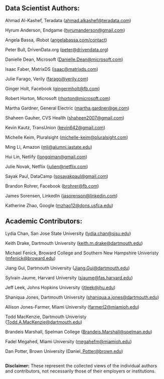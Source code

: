 ## Data Scientist Authors:

Ahmad Al-Kashef, Teradata (ahmad.alkashef@teradata.com)

Hyrum Anderson, Endgame (hyrumanderson@gmail.com)

Angela Bassa, iRobot ([angelabassa.com/contact](https://www.angelabassa.com/contact))

Peter Bull, DrivenData.org (peter@drivendata.org)

Danielle Dean, Microsoft (Danielle.Dean@microsoft.com)

Isaac Faber, MatrixDS (isaac@matrixds.com)

Julie Farago, Verily (farago@verily.com)

Ginger Holt, Facebook (gingermholt@fb.com) 

Robert Horton, Microsoft (rhorton@microsoft.com)

Martha Gardner, General Electric (martha.gardner@ge.com)

Shaheen Gauher, CVS Health (shaheen2007@gmail.com)

Kevin Kautz, TransUnion (kevin642@gmail.com)

Michelle Keim, Pluralsight (michelle-keim@pluralsight.com)

Ming Li, Amazon (mli@alumni.iastate.edu)

Hui Lin, Netlify (longqiman@gmail.com)

Julie Novak, Netflix (julien@netflix.com)

Sayak Paul, DataCamp (spsayakpaul@gmail.com)

Brandon Rohrer, Facebook (brohrer@fb.com)

James Sorensen, LinkedIn (jasorenson@linkedin.com)

Katherine Zhao, Google (mzhao12@dons.usfca.edu)


## Academic Contributors:

Lydia Chan, San Jose State University (lydia.chan@sjsu.edu)

Keith Drake, Dartmouth University (keith.m.drake@dartmouth.edu)

Michael Fenick, Broward College and Southern New Hampshire Univeristy (mfenick@broward.edu)

Jiang Gui, Dartmouth University (Jiang.Gui@dartmouth.edu)

Sylvain Jaume, Harvard University (sjaume@fas.harvard.edu)

Jeff Leek, Johns Hopkins University (jtleek@jhu.edu)

Shaniqua Jones, Dartmouth University (shaniqua.a.jones@dartmouth.edu)

Allison Jones-Farmer, Miami University (farmerl2@miamioh.edu)

Todd MacKenzie, Dartmouth Univeristy (Todd.A.MacKenzie@dartmouth.edu)

Brandeis Marshall, Spelman College (Brandeis.Marshall@spelman.edu)

Fadel Megahed, Miami University (megahefm@miamioh.edu)

Dan Potter, Brown University (Daniel\_Potter@brown.edu)

##

**Disclaimer:** These represent the collected views of the individual authors and contributors,
not necessarily those of their employers or institutions.
